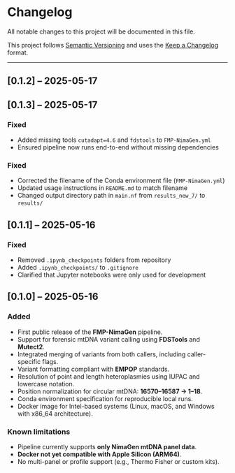 # Changelog

All notable changes to this project will be documented in this file.

This project follows [Semantic Versioning](https://semver.org) and uses the [Keep a Changelog](https://keepachangelog.com) format.

---

## [0.1.2] – 2025-05-17

## [0.1.3] – 2025-05-17

### Fixed
- Added missing tools `cutadapt=4.6` and `fdstools` to `FMP-NimaGen.yml`
- Ensured pipeline now runs end-to-end without missing dependencies

### Fixed
- Corrected the filename of the Conda environment file (`FMP-NimaGen.yml`)
- Updated usage instructions in `README.md` to match filename
- Changed output directory path in `main.nf` from `results_new_7/` to `results/`

## [0.1.1] – 2025-05-16

### Fixed
- Removed `.ipynb_checkpoints` folders from repository
- Added `.ipynb_checkpoints/` to `.gitignore`
- Clarified that Jupyter notebooks were only used for development


## [0.1.0] – 2025-05-16

### Added
- First public release of the **FMP-NimaGen** pipeline.
- Support for forensic mtDNA variant calling using **FDSTools** and **Mutect2**.
- Integrated merging of variants from both callers, including caller-specific flags.
- Variant formatting compliant with **EMPOP** standards.
- Resolution of point and length heteroplasmies using IUPAC and lowercase notation.
- Position normalization for circular mtDNA: **16570–16587 → 1–18**.
- Conda environment specification for reproducible local runs.
- Docker image for Intel-based systems (Linux, macOS, and Windows with x86_64 architecture).


### Known limitations
- Pipeline currently supports **only NimaGen mtDNA panel data**.
- **Docker not yet compatible with Apple Silicon (ARM64)**.
- No multi-panel or profile support (e.g., Thermo Fisher or custom kits).

